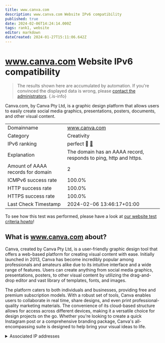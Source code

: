 ```yaml
---
title: www.canva.com
description: www.canva.com Website IPv6 compatibility
published: true
date: 2024-02-06T14:24:14.000Z
tags: rank1, website
editor: markdown
dateCreated: 2024-01-27T15:11:06.642Z
---
```


# www.canva.com Website IPv6 compatibility

> The results shown here are accumulated by automation. If you're convinced the displayed data is wrong, please [contact the administrators](/howto/chat). 
{.is-info}

Canva.com, by Canva Pty Ltd, is a graphic design platform that allows users to easily create social media graphics, presentations, posters, documents, and other visual content.


|   |   |
| - | - |
| Domainname | www.canva.com
| Category | Creativity |
| IPv6 ranking | perfect :1st_place_medal: [🔗](/howto/ranking) |
| Explanation | The domain has an AAAA record, responds to ping, http and https. |
| Amount of AAAA records for domain | 2 |
| ICMPv6 success rate | 100.0%|
| HTTP success rate | 100.0% |
| HTTPS success rate | 100.0% |
| Last Check Timestamp | 2024-02-06 13:46:17+01:00 |

To see how this test was performed, please have a look at [our website test criteria howto](/howto/testcriteria/website)!


## What is www.canva.com about?
Canva, created by Canva Pty Ltd, is a user-friendly graphic design tool that offers a web-based platform for creating visual content with ease. Initially launched in 2013, Canva has become incredibly popular among professionals and amateurs alike due to its intuitive interface and a wide range of features. Users can create anything from social media graphics, presentations, posters, to other visual content by utilizing the drag-and-drop editor and vast library of templates, fonts, and images.

The platform caters to both individuals and businesses, providing free and premium subscription models. With a robust set of tools, Canva enables users to collaborate in real time, share designs, and even print professional-quality marketing materials. The convenience of its cloud-based structure allows for access across different devices, making it a versatile choice for design projects on the go. Whether you're looking to create a quick Instagram post or a comprehensive branding package, Canva's all-encompassing suite is designed to help bring your visual ideas to life.



<details>
<summary>Associated IP addresses</summary>

2606:4700::6811:ef9f

2606:4700::6810:e095

</details>
